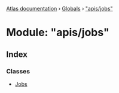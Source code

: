 [Atlas documentation](../README.md) › [Globals](../globals.md) › ["apis/jobs"](_apis_jobs_.md)

# Module: "apis/jobs"

## Index

### Classes

* [Jobs](../classes/_apis_jobs_.jobs.md)
